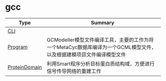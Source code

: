 ﻿
# gcc

|Type|Summary|
|----|-------|
|[CLI](./CLI.md)||
|[Program](./Program.md)|GCModeller模型文件编译工具，主要的工作为将一个MetaCyc数据库编译为一个GCML模型文件，以及根据建模项目文件编译模型文件|
|[ProteinDomain](./ProteinDomain.md)|利用Smart程序分析目标蛋白质结构域，方便进行信号传导网络的重建工作|

